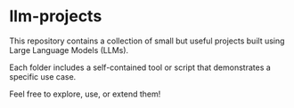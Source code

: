 # llm-projects
This repository contains a collection of small but useful projects built using Large Language Models (LLMs).

Each folder includes a self-contained tool or script that demonstrates a specific use case.

Feel free to explore, use, or extend them!
